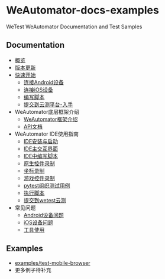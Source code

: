 # WeAutomator-docs-examples

WeTest WeAutomator Documentation and Test Samples
## Documentation

- [概览](docs/overview.md)
- [版本更新](docs/changelog.md)
- [快速开始](docs/quick-start/quick_start.md)
    - [连接Android设备](docs/quick-start/android-connect.md)
    - [连接iOS设备](docs/quick-start/ios-connect.md)
    - [编写脚本](docs/quick-start/write-script.md)
    - [提交到云测平台-入手](docs/started.md)
- WeAutomator底层框架介绍   
    - [WeAutomator框架介绍](docs/advance-topics/WeAutomator-structure.md)
    - [API文档](docs/advance-topics/api.md)
- WeAutomator IDE使用指南
    - [IDE安装与启动](docs/advance-topics/WeAutomator-IDE/install-and-start.md)
    - [IDE主交互界面](docs/advance-topics/WeAutomator-IDE/IDE-interface.md)
    - [IDE中编写脚本](docs/advance-topics/WeAutomator-IDE/IDE-demos/IDE-demos.md)
    - [原生控件录制](docs/advance-topics/record-app.md)
    - [坐标录制](docs/advance-topics/record-aixel.md")
    - [游戏控件录制](docs/advance-topics/record-game.md)
    - [pytest组织测试用例](docs/advance-topics/WeAutomator-IDE/pytest-in-IDE.md)
    - [执行脚本](docs/advance-topics/run-script.md)
    - [提交到wetest云测](docs/advance-topics/submit-script.md)
- 常见问题
    - [Android设备问题](docs/faq/android.md)
    - [iOS设备问题](docs/faq/ios.md)
    - [工具使用](docs/faq/ide.md)

## Examples

- [examples/test-mobile-browser](examples/test-mobile-browser/README.md)
- 更多例子待补充
